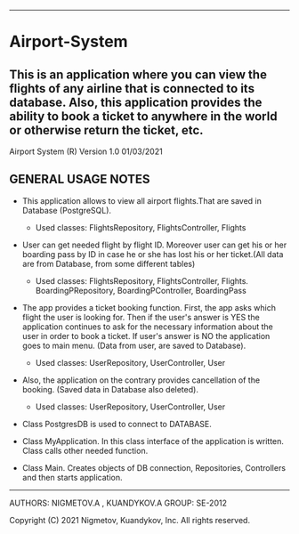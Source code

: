 --------------------------------------------------------------------------------------------------------------------------
# Airport-System
This is an application where you can view the flights of any airline that is connected to its database.
Also, this application provides the ability to book a ticket to anywhere in the world or otherwise return the ticket, etc.
--------------------------------------------------------------------------------------------------------------------------
Airport System (R)  Version 1.0  01/03/2021

GENERAL USAGE NOTES
-------------------

- This application allows to view all airport flights.That are saved in Database (PostgreSQL).
  - Used classes: FlightsRepository, FlightsController, Flights

- User can get needed flight by flight ID. Moreover user can get his or her boarding pass by ID in
  case he or she has lost his or her ticket.(All data are from Database, from some different tables)
  - Used classes: FlightsRepository, FlightsController, Flights. BoardingPRepository, BoardingPController, BoardingPass

- The app provides a ticket booking function. First, the app asks which flight the user is looking for.
  Then if the user's answer is YES the application continues to ask for the necessary information about the user
  in order to book a ticket. If user's answer is NO the application goes to main menu. (Data from user, are saved to Database).
  - Used classes: UserRepository, UserController, User

- Also, the application on the contrary provides cancellation of the booking. (Saved data in Database also deleted).
  - Used classes: UserRepository, UserController, User

- Class PostgresDB is used to connect to DATABASE.

- Class MyApplication. In this class interface of the application is written. Class calls other needed function.

- Class Main. Creates objects of DB connection, Repositories, Controllers and then starts application.
-------------------------------------------------------------------------------------------------------------------------------


AUTHORS: NIGMETOV.A , KUANDYKOV.A 
GROUP: SE-2012


Copyright (C) 2021 Nigmetov, Kuandykov, Inc. All rights reserved.
